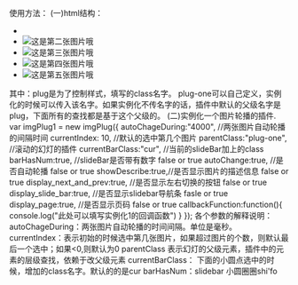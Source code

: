 使用方法：
(一)html结构：
<div class="plug plug-one">   
            <ul class="plugImg">
                 <li><img src="images/image1.jpg" title=""></li>
                 <li><img src="images/image2.jpg" title="这是第二张图片哦"></li>
                 <li><img src="images/image3.jpg" title="这是第三张图片哦"></li>
                 <li><img src="images/image4.jpg" title="这是第四张图片哦"></li>
                 <li><img src="images/image4.jpg" title="这是第五张图片哦"></li>
            </ul>
            
</div>
其中：plug是为了控制样式，填写的class名字。  plug-one可以自己定义，实例化的时候可以传入该名字。如果实例化不传名字的话，插件中默认的父级名字是plug，下面所有的查找都是基于这个父级的。      
(二)实例化一个图片轮播的插件.
 var imgPlug1 = new imgPlug({
                autoChageDuring:"4000",  //两张图片自动轮播的间隔时间
                currentIndex: 10,    //默认的选中第几个图片
                parentClass:"plug-one",  //滚动的幻灯的插件
                currentBarClass:"cur",  //当前的slideBar加上的class
                barHasNum:true, //slideBar是否带有数字  false or true
                autoChange:true, //是否自动轮播    false or true
                showDescribe:true,//是否显示图片的描述信息   false or true
                display_next_and_prev:true,   //是否显示左右切换的按钮  false or true
                display_slide_bar:true,    //是否显示slidebar导航条  fasle or true
                display_page:true,  //是否显示页码   false  or  true
                callbackFunction:function(){
                      console.log("此处可以填写实例化1的回调函数")
                }  
            });
  各个参数的解释说明：
   autoChageDuring：两张图片自动轮播的时间间隔。单位是毫秒。
   currentIndex：表示初始的时候选中第几张图片，如果超过图片的个数，则默认最后一个选中；如果<0,则默认为0
   parentClass 表示幻灯的父级元素，插件中的元素的层级查找，依赖于改父级元素
   currentBarClass： 下面的小圆点选中的时候，增加的class名字。默认的的是cur
   barHasNum：slidebar  小圆圈圈shi'fo
  
